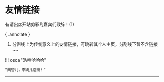 # 友情链接

有请出席开站剪彩的嘉宾们致辞！(1)

{ .annotate }

1.  分割线上为传统意义上的友情链接，可跳转其个人主页，分割线下暂不含链接~~


!!! osca "[浩哈哈哈哈](https://haohaha.cn)"

    “网管儿，来碗儿泡面！”

---

